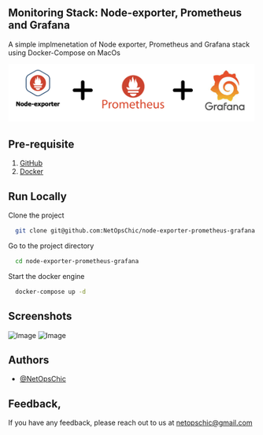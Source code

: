 
## Monitoring Stack: Node-exporter, Prometheus and Grafana

A simple implmenetation of Node exporter, Prometheus and Grafana stack using Docker-Compose on MacOs


<p float="center">
  <img src="img/final.png" width="500">
</p>


## Pre-requisite

1. [GitHub](https://docs.github.com/en/desktop/installing-and-authenticating-to-github-desktop/installing-github-desktop)
2. [Docker](https://docs.docker.com/engine/install/)

## Run Locally

Clone the project

```bash
  git clone git@github.com:NetOpsChic/node-exporter-prometheus-grafana.git
```

Go to the project directory

```bash
  cd node-exporter-prometheus-grafana
```

Start the docker engine

```bash
  docker-compose up -d
```
## Screenshots

![Image](img/ss3.png)
![Image](img/ss2.png)

## Authors

- [@NetOpsChic](https://github.com/NetOpsChic)

## Feedback‚

If you have any feedback, please reach out to us at netopschic@gmail.com

